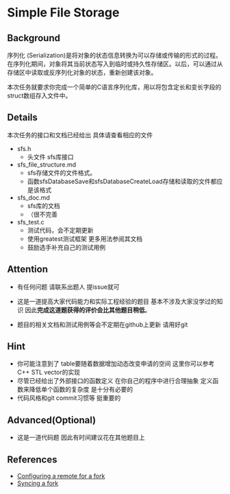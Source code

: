 # Simple File Storage

## Background

序列化 (Serialization)是将对象的状态信息转换为可以存储或传输的形式的过程。在序列化期间，对象将其当前状态写入到临时或持久性存储区。以后，可以通过从存储区中读取或反序列化对象的状态，重新创建该对象。

本次任务就要求你完成一个简单的C语言序列化库，用以将包含定长和变长字段的struct数组存入文件中。

## Details

本次任务的接口和文档已经给出 具体请查看相应的文件

+ sfs.h 
  + 头文件 sfs库接口
+ sfs_file_structure.md 
  + sfs存储文件的文件格式。
  + 函数sfsDatabaseSave和sfsDatabaseCreateLoad存储和读取的文件都应是该格式
+ sfs_doc.md 
  + sfs库的文档
  + （很不完善 
+ sfs_test.c
  + 测试代码，会不定期更新
  + 使用greatest测试框架 更多用法参阅其文档
  + 鼓励选手补充自己的测试用例

## Attention

+ 有任何问题 请联系出题人 提issue就可

+ 这是一道提高大家代码能力和实际工程经验的题目 基本不涉及大家没学过的知识 因此**完成这道题获得的评价会比其他题目稍低**。

+ 题目的相关文档和测试用例等会不定期在github上更新 请用好git

## Hint

* 你可能注意到了 table要随着数据增加动态改变申请的空间 这里你可以参考C++ STL vector的实现
* 尽管已经给出了外部接口的函数定义 在你自己的程序中进行合理抽象 定义函数来降低单个函数的复杂度 是十分有必要的
* 代码风格和git commit习惯等 挺重要的

## Advanced(Optional)

* 这是一道代码题 因此有时间建议花在其他题目上

## References

+ [Configuring a remote for a fork](https://link.zhihu.com/?target=https%3A//help.github.com/articles/configuring-a-remote-for-a-fork/)
+ [Syncing a fork](https://link.zhihu.com/?target=https%3A//help.github.com/articles/syncing-a-fork/)

